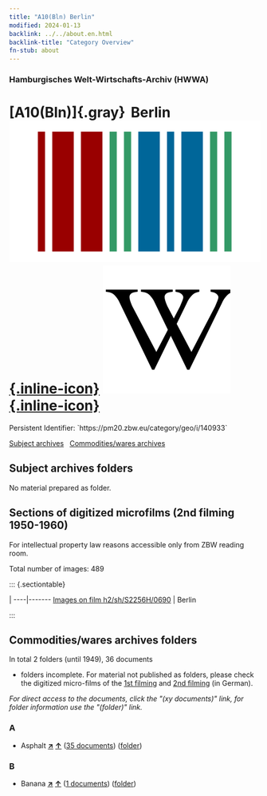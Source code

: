 ```yaml
---
title: "A10(Bln) Berlin"
modified: 2024-01-13
backlink: ../../about.en.html
backlink-title: "Category Overview"
fn-stub: about
---
```


### Hamburgisches Welt-Wirtschafts-Archiv (HWWA)

# [A10(Bln)]{.gray}&#8201; Berlin &#160; [![Wikidata](/images/Wikidata-logo.svg "Wikidata"){.inline-icon}](http://www.wikidata.org/entity/Q64) [![Wikipedia](/images/Wikipedia-W.svg "Wikipedia"){.inline-icon}](https://en.wikipedia.org/wiki/Berlin)

<div class="hint">Persistent Identifier: `https://pm20.zbw.eu/category/geo/i/140933`</div>





[Subject archives](#subject-archives-folders) &#160; [Commodities/wares archives](#commoditieswares-archives-folders)




## Subject archives folders








No material prepared as folder.



<a id="filmsections" />

## Sections of digitized microfilms (2nd filming 1950-1960)

<p>For intellectual property law reasons accessible only from ZBW reading room.</p>



<p>Total number of images: 489</p>




::: {.sectiontable}

 | 
----|-------
<a class="btn" href="https://pm20.zbw.eu/film/h2/sh/S2256H/0690" rel="nofollow">Images on film h2/sh/S2256H/0690</a> | Berlin


:::














## Commodities/wares archives folders











In total 2 folders (until 1949), 36 documents
- folders incomplete.  For material not published as folders, please check the
digitized micro-films of the [1st filming](/film/h1_wa.de.html) and [2nd
filming](/film/h2_wa.de.html) (in German).

_For direct access to the documents, click the "(xy documents)" link, for folder information use the "(folder)" link._



### A

- Asphalt [**&nearr;**](../../../ware/i/142016/about.en.html "Asphalt (xXX all over the world)") [**&uarr;**](../../../ware/about.en.html#PID22-Bd01 "Ware category system") (<a href="https://pm20.zbw.eu/iiifview/folder/wa/142016,140933" title="about: Asphalt : Berlin" target="_blank">35 documents</a>) ([folder](../../../../folder/wa/1420xx/142016/1409xx/140933/about.en.html))

### B

- Banana [**&nearr;**](../../../ware/i/142038/about.en.html "Banana (xXX all over the world)") [**&uarr;**](../../../ware/about.en.html#PLW04-Bn "Ware category system") (<a href="https://pm20.zbw.eu/iiifview/folder/wa/142038,140933" title="about: Banana : Berlin" target="_blank">1 documents</a>) ([folder](../../../../folder/wa/1420xx/142038/1409xx/140933/about.en.html))




